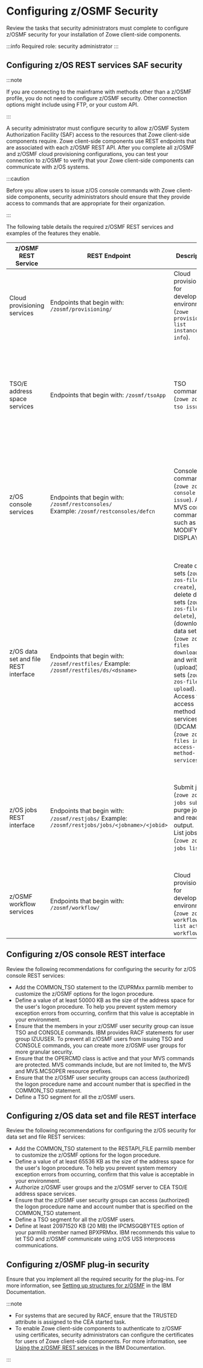 # Configuring z/OSMF Security

Review the tasks that security administrators must complete to configure z/OSMF security for your installation of Zowe client-side components.

:::info Required role: security administrator
:::

## Configuring z/OS REST services SAF security

:::note

If you are connecting to the mainframe with methods other than a z/OSMF profile, you do not need to configure z/OSMF security. Other connection options might include using FTP, or your custom API.

:::

A security administrator must configure security to allow z/OSMF System Authorization Facility (SAF) access to the resources that Zowe client-side components require. Zowe client-side components use REST endpoints that are associated with each z/OSMF REST API. After you complete all z/OSMF and z/OSMF cloud provisioning configurations, you can test your connection to z/OSMF to verify that your Zowe client-side components can communicate with z/OS systems.

:::caution

Before you allow users to issue z/OS console commands with Zowe client-side components, security administrators should ensure that they provide access to commands that are appropriate for their organization.

:::

The following table details the required z/OSMF REST services and examples of the features they enable.


| z/OSMF REST Service        | REST Endpoint | Description | More information |
| ----------- | ----------- | ---------- | ------------- |
| Cloud provisioning services | Endpoints that begin with: `/zosmf/provisioning/` | Cloud provisioning for development environments (`zowe provisioning list instance-info`). | <ul><li>Used by Zowe CLI</li><li>[Cloud provisioning services](https://www.ibm.com/docs/en/zos/2.5.0?topic=services-cloud-provisioning)</li></ul> |
| TSO/E address space services | Endpoints that begin with: `/zosmf/tsoApp` | TSO commands (`zowe zos-tso issue`). | <ul><li>Used by Zowe CLI, Zowe Explorer</li><li>[TSO/E address space services](https://www.ibm.com/docs/en/zos/2.5.0?topic=services-tsoe-address-space)</li><li>[Class activations that z/OSMF requires](https://www.ibm.com/docs/en/zos/2.5.0?topic=guide-security-structures-zosmf#DefaultSecuritySetupForZosmf__ResourceAuthorizationsForRESTapi__title__1)</li></ul> |
| z/OS console services | Endpoints that begin with: `/zosmf/restconsoles/`<br/> Example: `/zosmf/restconsoles/defcn` | Console commands (`zowe zos-console issue`). Any MVS console command such as MODIFY and DISPLAY. | <ul><li>Used by Zowe CLI, Zowe Explorer</li><li>[z/OS console services](https://www.ibm.com/docs/en/zos/2.5.0?topic=services-zos-console)</li><li>[Resource authorizations for the z/OS console services REST interface](https://www.ibm.com/docs/en/zos/2.5.0?topic=guide-security-structures-zosmf#DefaultSecuritySetupForZosmf__zOSConsolesRestAPI__title__1)</li></ul> |
| z/OS data set and file REST interface | Endpoints that begin with: `/zosmf/restfiles/` Example: `/zosmf/restfiles/ds/<dsname>` | Create data sets (`zowe zos-files create`), delete data sets (`zowe zos-files delete`), read (download) data sets (`zowe zos-files download`), and write (upload) data sets (`zowe zos-files upload`). <br/>Access to access method services (IDCAMS) (`zowe zos-files invoke access-method-services`). | <ul><li>Used by Zowe CLI, Zowe Explorer</li><li>[z/OS data set and file REST interface](https://www.ibm.com/docs/en/zos/2.5.0?topic=services-zos-data-set-file-rest-interface)</li><li>[Resource authorizations for the z/OS data set and file REST interface](https://www.ibm.com/docs/en/zos/2.5.0?topic=guide-security-structures-zosmf#DefaultSecuritySetupForZosmf__ResourceAuthorizationsForRESTdsfilesAPI__title__1)</li></ul> |
| z/OS jobs REST interface | Endpoints that begin with: `/zosmf/restjobs/` Example: `/zosmf/restjobs/jobs/<jobname>/<jobid>` | Submit jobs (`zowe zos-jobs submit`), purge jobs, and read job output. <br/>List jobs (`zowe zos-jobs list`). | <ul><li>Used by Zowe CLI, Zowe Explorer</li><li>[z/OS jobs REST interface](https://www.ibm.com/docs/en/zos/2.5.0?topic=services-zos-jobs-rest-interface)</li><li>[Resource authorizations for the z/OS jobs REST interface](https://www.ibm.com/docs/en/zos/2.5.0?topic=guide-security-structures-zosmf#DefaultSecuritySetupForZosmf__ResourceAuthorizationsForRESTapi__title__1)</li></ul> |
| z/OSMF workflow services | Endpoints that begin with: `/zosmf/workflow/` | Cloud provisioning for development environments (`zowe zos-workflows list active-workflows`). | <ul><li>Used by Zowe CLI</li><li>[z/OSMF workflow services](https://www.ibm.com/docs/en/zos/2.5.0?topic=services-zosmf-workflow)</li></ul> |

## Configuring z/OS console REST interface

Review the following recommendations for configuring the security for z/OS console REST services:

- Add the COMMON_TSO statement to the IZUPRMxx parmlib member to customize the z/OSMF options for the logon procedure.
- Define a value of at least 50000 KB as the size of the address space for the user's logon procedure. To help you prevent system memory exception errors from occurring, confirm that this value is acceptable in your environment.
- Ensure that the members in your z/OSMF user security group can issue TSO and CONSOLE commands. IBM provides RACF statements for user group IZUUSER. To prevent all z/OSMF users from issuing TSO and CONSOLE commands, you can create more z/OSMF user groups for more granular security.
- Ensure that the OPERCMD class is active and that your MVS commands are protected. MVS commands include, but are not limited to, the MVS and MVS.MCSOPER resource prefixes.
- Ensure that the z/OSMF user security groups can access (authorized) the logon procedure name and account number that is specified in the COMMON_TSO statement.
- Define a TSO segment for all the z/OSMF users.

## Configuring z/OS data set and file REST interface

Review the following recommendations for configuring the z/OS security for data set and file REST services:

- Add the COMMON_TSO statement to the RESTAPI_FILE parmlib member to customize the z/OSMF options for the logon procedure.
- Define a value of at least 65536 KB as the size of the address space for the user's logon procedure. To help you prevent system memory exception errors from occurring, confirm that this value is acceptable in your environment.
- Authorize z/OSMF user groups and the z/OSMF server to CEA TSO/E address space services.
- Ensure that the z/OSMF user security groups can access (authorized) the logon procedure name and account number that is specified on the COMMON_TSO statement.
- Define a TSO segment for all the z/OSMF users.
- Define at least 20971520 KB (20 MB) the IPCMSGQBYTES option of your parmlib member named BPXPRMxx. IBM recommends this value to let TSO and z/OSMF communicate using z/OS USS interprocess communications.

## Configuring z/OSMF plug-in security
Ensure that you implement all the required security for the plug-ins. For more information, see [Setting up structures for z/OSMF](https://www.ibm.com/docs/en/zos/2.5.0?topic=guide-security-structures-zosmf) in the IBM Documentation.

:::note

- For systems that are secured by RACF, ensure that the TRUSTED attribute is assigned to the CEA started task.
- To enable Zowe client-side components to authenticate to z/OSMF using certificates, security administrators can configure the certificates for users of Zowe client-side components. For more information, see [Using the z/OSMF REST services](https://www.ibm.com/docs/en/zos/2.2.0?topic=guide-using-zosmf-rest-services) in the IBM Documentation.

:::
